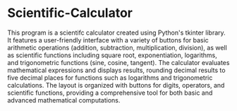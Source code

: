 # Scientific-Calculator 

This program is a scientifc calculator created using Python's tkinter library. It features a user-friendly interface with a variety of buttons for basic arithmetic operations (addition, subtraction, multiplication, division), as well as scientific functions including square root, exponentiation, logarithms, and trigonometric functions (sine, cosine, tangent). The calculator evaluates mathematical expressions and displays results, rounding decimal results to five decimal places for functions such as logarithms and trigonometric calculations. The layout is organized with buttons for digits, operators, and scientific functions, providing a comprehensive tool for both basic and advanced mathematical computations.
